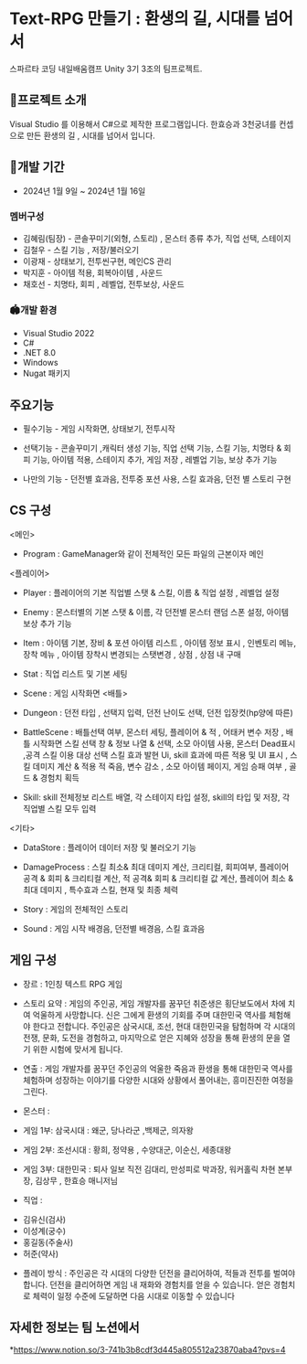 # Text-RPG 만들기 : 환생의 길, 시대를 넘어서 
스파르타 코딩 내일배움캠프 Unity 3기 3조의 팀프로젝트.


## 🎉프로젝트 소개
Visual Studio 를 이용해서 C#으로 제작한 프로그램입니다.
한효승과 3천궁녀를 컨셉으로 만든 환생의 길 , 시대를 넘어서 입니다. 
<br>


## 📅개발 기간
* 2024년 1월 9일 ~ 2024년 1월 16일

### 멤버구성
* 김혜림(팀장) - 콘솔꾸미기(외형, 스토리) , 몬스터 종류 추가, 직업 선택, 스테이지
* 김철우 - 스킬 기능 , 저장/불러오기
* 이광재 - 상태보기, 전투씬구현, 메인CS 관리
* 박지훈 - 아이템 적용, 회복아이템 , 사운드
* 채호선 - 치명타, 회피 , 레벨업, 전투보상, 사운드

### 🏟️개발 환경
* Visual Studio 2022
* C#
* .NET 8.0
* Windows
* Nugat 패키지

## 주요기능
* 필수기능 - 게임 시작화면, 상태보기, 전투시작 

* 선택기능 - 
콘솔꾸미기 ,캐릭터 생성 기능, 직업 선택 기능, 스킬 기능, 치명타 & 회피 기능, 
아이템 적용, 스테이지 추가, 게임 저장 , 레벨업 기능, 보상 추가 기능 

* 나만의 기능 - 던전별 효과음, 전투중 포션 사용, 스킬 효과음, 던전 별 스토리 구현

## CS 구성 
<메인>
* Program : GameManager와 같이 전체적인 모든 파일의 근본이자 메인
  
<플레이어>
* Player : 플레이어의 기본 직업별 스탯 & 스킬, 이름 & 직업 설정 , 레벨업 설정
  
* Enemy : 몬스터별의 기본 스탯 & 이름, 각 던전별 몬스터 랜덤 스폰 설정, 아이템 보상 추가 기능
  
* Item : 아이템 기본, 장비 & 포션 아이템 리스트 , 아이템 정보 표시 , 인벤토리 메뉴, 장착 메뉴 , 아이템 장착시 변경되는 스탯변경 , 상점 , 상점 내 구매
  
* Stat : 직업 리스트 및 기본 세팅
  
* Scene : 게임 시작화면 
<배틀>
* Dungeon : 던전 타입 , 선택지 입력, 던전 난이도 선택,  던전 입장컷(hp양에 따른)
  
* BattleScene :
  배틀선택 여부, 몬스터 세팅, 플레이어 & 적 , 어태커 변수 저장 , 배틀 시작화면
  스킬 선택 창 & 정보 나열 & 선택, 소모 아이템 사용, 몬스터 Dead표시 ,공격 스킬 이용 대상 선택
  스킬 효과 발현 Ui, skill 효과에 따른 적용 및 UI 표시 , 스킬 데미지 계산 & 적용
  적 죽음, 변수 감소 , 소모 아이템 페이지, 게임 승패 여부 , 골드 & 경험치 획득 
  
* Skill: skill 전체정보 리스트 배열, 각 스테이지 타입 설정, skill의 타입 및 저장, 각 직업별 스킬 모두 입력
  
<기타>
* DataStore : 플레이어 데이터 저장 및 불러오기 기능
  
* DamageProcess :
  스킬 최소& 최대 데미지 계산, 크리티컬, 회피여부, 플레이어 공격 & 회피 & 크리티컬 계산, 적 공격& 회피 & 크리티컬 값 계산,
  플레이어 최소 & 최대 데미지 , 특수효과 스킬, 현재 및 최종 체력
  
* Story : 게임의 전체적인 스토리
  
* Sound : 게임 시작 배경음, 던전별 배경음, 스킬 효과음 
  

## 게임 구성 
* 장르 : 1인칭 텍스트 RPG 게임

* 스토리 요약 :
게임의 주인공, 게임 개발자를 꿈꾸던 취준생은 횡단보도에서 차에 치여 억울하게 사망합니다. 
신은 그에게 환생의 기회를 주며 대한민국 역사를 체험해야 한다고 전합니다.
주인공은 삼국시대, 조선, 현대 대한민국을 탐험하며 
각 시대의 전쟁, 문화, 도전을 경험하고, 마지막으로 얻은 지혜와 성장을 통해 환생의 문을 열기 위한 시험에 맞서게 됩니다.

* 연출 : 
게임 개발자를 꿈꾸던 주인공의 억울한 죽음과 환생을 통해 대한민국 역사를 체험하며 성장하는 이야기를 
다양한 시대와 상황에서 풀어내는, 흥미진진한 여정을 그린다.

* 몬스터 : 
- 게임 1부: 삼국시대
    : 왜군,  당나라군 ,백제군, 의자왕
    
- 게임 2부: 조선시대
    : 황희, 정약용 , 수양대군, 이순신, 세종대왕
  
- 게임 3부: 대한민국
     : 퇴사 일보 직전 김대리, 만성피로 박과장, 워커홀릭 차현 본부장, 김상무 , 한효승 매니저님
  
* 직업 : 
- 김유신(검사)
- 이성계(궁수)
- 홍길동(주술사)
- 허준(약사)

* 플레이 방식 :
주인공은 각 시대의 다양한 던전을 클리어하여, 적들과 전투를 벌여야 합니다.
던전을 클리어하면 게임 내 재화와 경험치를 얻을 수 있습니다.
얻은 경험치로 체력이  일정 수준에 도달하면 다음 시대로 이동할 수 있습니다

## 자세한  정보는 팀 노션에서 
*https://www.notion.so/3-741b3b8cdf3d445a805512a23870aba4?pvs=4


